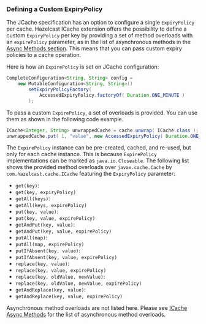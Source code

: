 ### Defining a Custom ExpiryPolicy

The JCache specification has an option to configure a single `ExpiryPolicy` per cache. Hazelcast ICache extension
offers the possibility to define a custom `ExpiryPolicy` per key by providing a set of method overloads with an `expirePolicy`
parameter, as in the list of asynchronous methods in the [Async Methods section](#icache-async-methods). This means that you can pass custom expiry policies to a cache operation.

Here is how an `ExpirePolicy` is set on JCache configuration:

```java
CompleteConfiguration<String, String> config =
    new MutableConfiguration<String, String>()
        setExpiryPolicyFactory(
            AccessedExpiryPolicy.factoryOf( Duration.ONE_MINUTE )
        );
```

To pass a custom `ExpirePolicy`, a set of overloads is provided. You can use them as shown in the following code example.

```java
ICache<Integer, String> unwrappedCache = cache.unwrap( ICache.class );
unwrappedCache.put( 1, "value", new AccessedExpiryPolicy( Duration.ONE_DAY ) );
```

The `ExpirePolicy` instance can be pre-created, cached, and re-used, but only for each cache instance. This is because `ExpirePolicy`
implementations can be marked as `java.io.Closeable`. The following list shows the provided method overloads over `javax.cache.Cache`
by `com.hazelcast.cache.ICache` featuring the `ExpiryPolicy` parameter:

 - `get(key)`:
  - `get(key, expiryPolicy)`
 - `getAll(keys)`:
  - `getAll(keys, expirePolicy)`
 - `put(key, value)`:
  - `put(key, value, expirePolicy)`
 - `getAndPut(key, value)`:
  - `getAndPut(key, value, expirePolicy)`
 - `putAll(map)`:
  - `putAll(map, expirePolicy)`
 - `putIfAbsent(key, value)`:
  - `putIfAbsent(key, value, expirePolicy)`
 - `replace(key, value)`:
  - `replace(key, value, expirePolicy)`
 - `replace(key, oldValue, newValue)`:
  - `replace(key, oldValue, newValue, expirePolicy)`
 - `getAndReplace(key, value)`:
  - `getAndReplace(key, value, expirePolicy)`

Asynchronous method overloads are not listed here. Please see [ICache Async Methods](#icache-async-methods) for the list of asynchronous method overloads.

